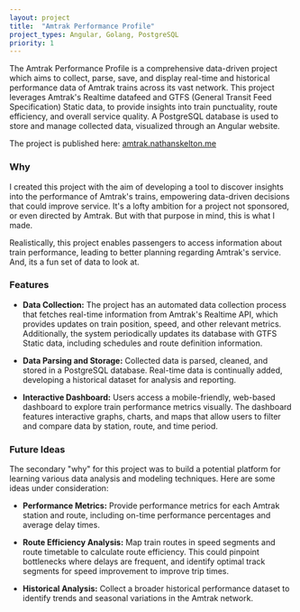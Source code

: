 ```yaml
---
layout: project
title:  "Amtrak Performance Profile"
project_types: Angular, Golang, PostgreSQL
priority: 1
---
```


The Amtrak Performance Profile is a comprehensive data-driven project which aims to collect, parse, save, and display real-time and historical performance data of Amtrak trains across its vast network. This project leverages Amtrak's Realtime datafeed and GTFS (General Transit Feed Specification) Static data, to provide insights into train punctuality, route efficiency, and overall service quality. A PostgreSQL database is used to store and manage collected data, visualized through an Angular website.

The project is published here: [amtrak.nathanskelton.me](https://amtrak.nathanskelton.me)

### Why

I created this project with the aim of developing a tool to discover insights into the performance of Amtrak's trains, empowering data-driven decisions that could improve service. It's a lofty ambition for a project not sponsored, or even directed by Amtrak. But with that purpose in mind, this is what I made.

Realistically, this project enables passengers to access information about train performance, leading to better planning regarding Amtrak's service. And, its a fun set of data to look at.

### Features

- **Data Collection:** The project has an automated data collection process that fetches real-time information from Amtrak's Realtime API, which provides updates on train position, speed, and other relevant metrics. Additionally, the system periodically updates its database with GTFS Static data, including schedules and route definition information.

- **Data Parsing and Storage:** Collected data is parsed, cleaned, and stored in a PostgreSQL database. Real-time data is continually added, developing a historical dataset for analysis and reporting.

- **Interactive Dashboard:** Users access a mobile-friendly, web-based dashboard to explore train performance metrics visually. The dashboard features interactive graphs, charts, and maps that allow users to filter and compare data by station, route, and time period.

### Future Ideas

The secondary "why" for this project was to build a potential platform for learning various data analysis and modeling techniques. Here are some ideas under consideration:

- **Performance Metrics:** Provide performance metrics for each Amtrak station and route, including on-time performance percentages and average delay times.

- **Route Efficiency Analysis:** Map train routes in speed segments and route timetable to calculate route efficiency. This could pinpoint bottlenecks where delays are frequent, and identify optimal track segments for speed improvement to improve trip times.

- **Historical Analysis:** Collect a broader historical performance dataset to identify trends and seasonal variations in the Amtrak network.